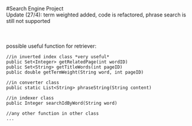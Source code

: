 #Search Engine Project
<br>Update (27/4): term weighted added, code is refactored, phrase search is still not supported</br>
<br></br>
<br>possible useful function for retriever:</br>
```
//in inverted index class *very useful*
public Set<Integer> getRelatedPage(int wordID)
public Set<String> getTitleWords(int pageID)
public double getTermWeight(String word, int pageID) 

//in converter class
public static List<String> phraseString(String content)

//in indexer class
public Integer searchIdByWord(String word) 

//any other function in other class
...
```
